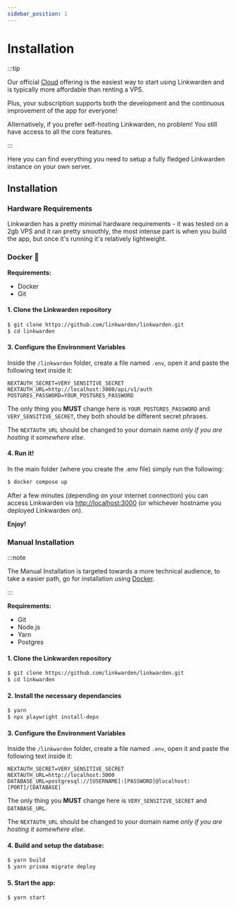 ```yaml
---
sidebar_position: 1
---
```


# Installation

:::tip

Our official [Cloud](https://linkwarden.app/#pricing) offering is the easiest way to start using Linkwarden and is typically more affordable than renting a VPS.

Plus, your subscription supports both the development and the continuous improvement of the app for everyone!

Alternatively, if you prefer self-hosting Linkwarden, no problem! You still have access to all the core features.

:::

Here you can find everything you need to setup a fully fledged Linkwarden instance on your own server.

## Installation

### Hardware Requirements

Linkwarden has a pretty minimal hardware requirements - it was tested on a 2gb VPS and it ran pretty smoothly, the most intense part is when you build the app, but once it's running it's relatively lightweight.

### Docker 🐋

**Requirements:**

- Docker
- Git

#### 1. Clone the Linkwarden repository

```bash
$ git clone https://github.com/linkwarden/linkwarden.git
$ cd linkwarden
```

#### 3. Configure the Environment Variables

Inside the `/linkwarden` folder, create a file named `.env`, open it and paste the following text inside it:

```
NEXTAUTH_SECRET=VERY_SENSITIVE_SECRET
NEXTAUTH_URL=http://localhost:3000/api/v1/auth
POSTGRES_PASSWORD=YOUR_POSTGRES_PASSWORD
```

The only thing you **MUST** change here is `YOUR_POSTGRES_PASSWORD` and `VERY_SENSITIVE_SECRET`, they both should be different secret phrases.

The `NEXTAUTH_URL` should be changed to your domain name _only if you are hosting it somewhere else_.

#### 4. Run it!

In the main folder (where you create the .env file) simply run the following:

```bash
$ docker compose up
```

After a few minutes (depending on your internet connection) you can access Linkwarden via [http://localhost:3000](http://localhost:3000) (or whichever hostname you deployed Linkwarden on).

**Enjoy!**

### Manual Installation

:::note

The Manual Installation is targeted towards a more technical audience, to take a easier path, go for installation using [Docker](/self-hosting/installation#docker-).

:::

**Requirements:**

- Git
- Node.js
- Yarn
- Postgres

#### 1. Clone the Linkwarden repository

```bash
$ git clone https://github.com/linkwarden/linkwarden.git
$ cd linkwarden
```

#### 2. Install the necessary dependancies

```bash
$ yarn
$ npx playwright install-deps
```

#### 3. Configure the Environment Variables

Inside the `/linkwarden` folder, create a file named `.env`, open it and paste the following text inside it:

```
NEXTAUTH_SECRET=VERY_SENSITIVE_SECRET
NEXTAUTH_URL=http://localhost:3000
DATABASE_URL=postgresql://[USERNAME]:[PASSWORD]@localhost:[PORT]/[DATABASE]
```

The only thing you **MUST** change here is `VERY_SENSITIVE_SECRET` and `DATABASE_URL`.

The `NEXTAUTH_URL` should be changed to your domain name _only if you are hosting it somewhere else_.

#### 4. Build and setup the database:

```bash
$ yarn build
$ yarn prisma migrate deploy
```

#### 5. Start the app:

```bash
$ yarn start
```
